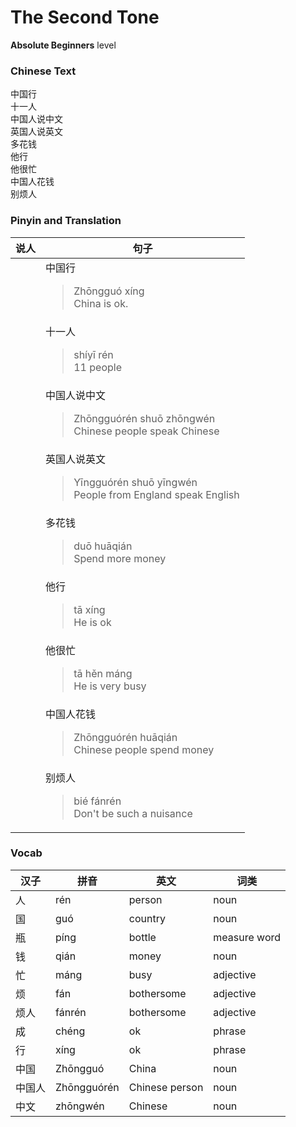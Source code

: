 # The Second Tone
**Absolute Beginners** level
### Chinese Text
中国行<br />十一人<br />中国人说中文<br />英国人说英文<br />多花钱<br />他行<br />他很忙<br />中国人花钱<br />别烦人

### Pinyin and Translation
|说人|句子|
|----|----|
||中国行<blockquote>Zhōngguó xíng<br />China is ok.</blockquote>|
||十一人<blockquote>shíyī rén<br />11 people</blockquote>|
||中国人说中文<blockquote>Zhōngguórén shuō zhōngwén<br />Chinese people speak Chinese</blockquote>|
||英国人说英文<blockquote>Yīngguórén shuō yīngwén<br />People from England speak English</blockquote>|
||多花钱<blockquote>duō huāqián<br />Spend more money</blockquote>|
||他行<blockquote>tā xíng<br />He is ok</blockquote>|
||他很忙<blockquote>tā hěn máng<br />He is very busy</blockquote>|
||中国人花钱<blockquote>Zhōngguórén huāqián<br />Chinese people spend money</blockquote>|
||别烦人<blockquote>bié fánrén<br />Don't be such a nuisance</blockquote>|
### Vocab
|汉子|拼音|英文|词类|
|----|----|----|----|
|人|rén|person|noun|
|国|guó|country|noun|
|瓶|píng|bottle|measure word|
|钱|qián|money|noun|
|忙|máng|busy|adjective|
|烦|fán|bothersome|adjective|
|烦人|fánrén|bothersome|adjective|
|成|chéng|ok|phrase|
|行|xíng|ok|phrase|
|中国|Zhōngguó|China|noun|
|中国人|Zhōngguórén|Chinese person|noun|
|中文|zhōngwén|Chinese|noun|